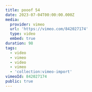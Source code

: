 ```yaml
---
title: pooof 54
date: 2023-07-04T00:00:00.000Z
media:
  provider: vimeo
  url: 'https://vimeo.com/842027174'
  type: video
  embed: true
duration: 98
tags:
  - video
  - vimeo
  - video
  - vimeo
  - 'collection:vimeo-import'
vimeoId: 842027174
public: true
---
```

<!-- Vimeo video: pooof 54 -->
<!-- Duration: 1:38 -->
<!-- Created: 2023-07-04 -->

<ClientOnly>
  <WorkbookViewer />
</ClientOnly>

<script setup>
import WorkbookViewer from "../../.vitepress/theme/components/workbook/WorkbookViewer.vue";
</script>
